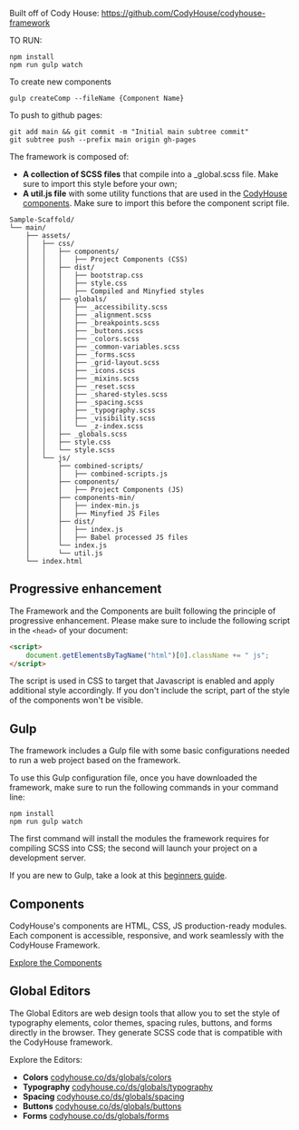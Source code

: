 Built off of Cody House: https://github.com/CodyHouse/codyhouse-framework

TO RUN:

```
npm install
npm run gulp watch
```

To create new components

```
gulp createComp --fileName {Component Name}
```

To push to github pages:

```
git add main && git commit -m "Initial main subtree commit"
git subtree push --prefix main origin gh-pages
```

The framework is composed of:

-   **A collection of SCSS files** that compile into a \_global.scss file. Make sure to import this style before your own;
-   **A util.js file** with some utility functions that are used in the [CodyHouse components](https://codyhouse.co/ds/components). Make sure to import this before the component script file.

```text
Sample-Scaffold/
└── main/
    ├── assets/
    │   ├── css/
    │   │   ├── components/
    │   │   │   ├── Project Components (CSS)
    │   │   ├── dist/
    │   │   │   ├── bootstrap.css
    │   │   │   ├── style.css
    │   │   │   ├── Compiled and Minyfied styles
    │   │   ├── globals/
    │   │   │   ├── _accessibility.scss
    │   │   │   ├── _alignment.scss
    │   │   │   ├── _breakpoints.scss
    │   │   │   ├── _buttons.scss
    │   │   │   ├── _colors.scss
    │   │   │   ├── _common-variables.scss
    │   │   │   ├── _forms.scss
    │   │   │   ├── _grid-layout.scss
    │   │   │   ├── _icons.scss
    │   │   │   ├── _mixins.scss
    │   │   │   ├── _reset.scss
    │   │   │   ├── _shared-styles.scss
    │   │   │   ├── _spacing.scss
    │   │   │   ├── _typography.scss
    │   │   │   ├── _visibility.scss
    │   │   │   └── _z-index.scss
    │   │   ├── _globals.scss
    │   │   ├── style.css
    │   │   └── style.scss
    │   └── js/
    │       ├── combined-scripts/
    │       │   ├── combined-scripts.js
    │       ├── components/
    │       │   ├── Project Components (JS)
    │       ├── components-min/
    │       │   ├── index-min.js
    │       │   ├── Minyfied JS Files
    │       ├── dist/
    │       │   ├── index.js
    │       │   ├── Babel processed JS files
    │       └── index.js
    │       └── util.js
    └── index.html
```

## Progressive enhancement

The Framework and the Components are built following the principle of progressive enhancement. Please make sure to include the following script in the `<head>` of your document:

```html
<script>
	document.getElementsByTagName("html")[0].className += " js";
</script>
```

The script is used in CSS to target that Javascript is enabled and apply additional style accordingly. If you don't include the script, part of the style of the components won't be visible.

## Gulp

The framework includes a Gulp file with some basic configurations needed to run a web project based on the framework.

To use this Gulp configuration file, once you have downloaded the framework, make sure to run the following commands in your command line:

```
npm install
npm run gulp watch
```

The first command will install the modules the framework requires for compiling SCSS into CSS; the second will launch your project on a development server.

If you are new to Gulp, take a look at this [beginners guide](https://css-tricks.com/gulp-for-beginners/).

## Components

CodyHouse's components are HTML, CSS, JS production-ready modules. Each component is accessible, responsive, and work seamlessly with the CodyHouse Framework.

[Explore the Components](https://codyhouse.co/ds/components)

## Global Editors

The Global Editors are web design tools that allow you to set the style of typography elements, color themes, spacing rules, buttons, and forms directly in the browser. They generate SCSS code that is compatible with the CodyHouse framework.

Explore the Editors:

-   **Colors** [codyhouse.co/ds/globals/colors](https://codyhouse.co/ds/globals/colors)
-   **Typography** [codyhouse.co/ds/globals/typography](https://codyhouse.co/ds/globals/typography)
-   **Spacing** [codyhouse.co/ds/globals/spacing](https://codyhouse.co/ds/globals/spacing)
-   **Buttons** [codyhouse.co/ds/globals/buttons](https://codyhouse.co/ds/globals/buttons)
-   **Forms** [codyhouse.co/ds/globals/forms](https://codyhouse.co/ds/globals/forms)
